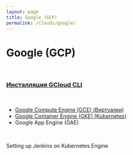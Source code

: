 ```yaml
---
layout: page
title: Google (GCP)
permalink: /clouds/google/
---
```


# Google (GCP)

<br/>

### [Инсталляция GCloud CLI](/clouds/google/gcloud-cli/)

<br/>

* <a href="/clouds/google/virtual/">Google Compute Engine (GCE) (Виртуалки)</a>
* <a href="/clouds/google/kubernetes/">Google Container Engine (GKE) (Kubernetes)</a>
* Google App Engine (GAE)


<br/>

Setting up Jenkins on Kubernetes Engine